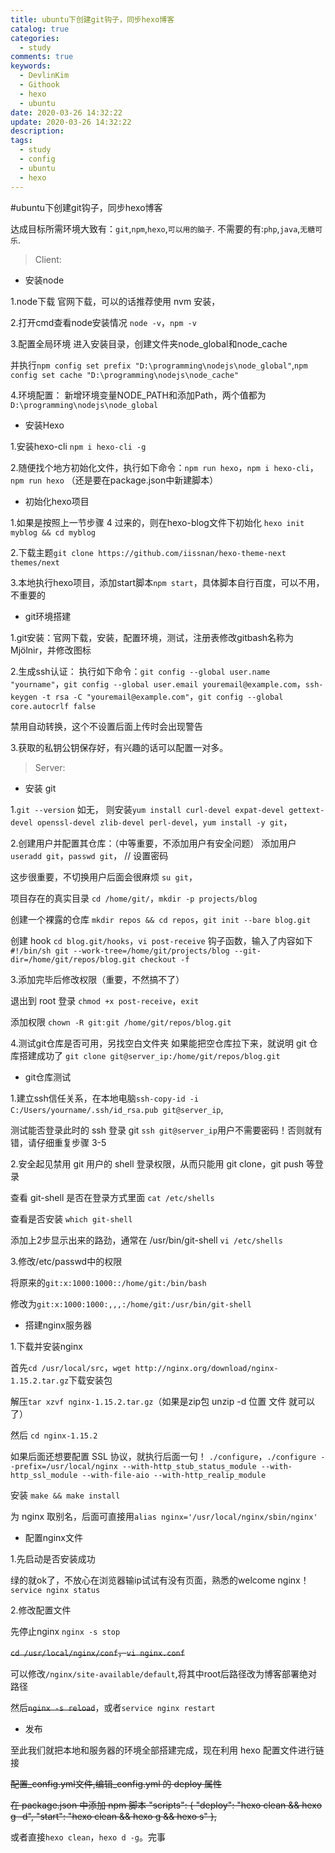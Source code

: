 ```yaml
---
title: ubuntu下创建git钩子，同步hexo博客
catalog: true
categories:
  - study
comments: true
keywords:
  - DevlinKim
  - Githook
  - hexo
  - ubuntu
date: 2020-03-26 14:32:22
update: 2020-03-26 14:32:22
description:
tags:
  - study
  - config
  - ubuntu
  - hexo
---
```


#ubuntu下创建git钩子，同步hexo博客

达成目标所需环境大致有：```git```,```npm```,```hexo```,```可以用的脑子```.
不需要的有:```php```,```java```,```无糖可乐```.

>Client: 

* 安装node

1.node下载 官网下载，可以的话推荐使用 nvm 安装，

2.打开cmd查看node安装情况  ```node -v```，```npm -v```

3.配置全局环境 进入安装目录，创建文件夹node_global和node_cache 

并执行```npm config set prefix "D:\programming\nodejs\node_global"```,```npm config set cache "D:\programming\nodejs\node_cache"```

4.环境配置：
新增环境变量NODE_PATH和添加Path，两个值都为 ```D:\programming\nodejs\node_global```


* 安装Hexo

1.安装hexo-cli ```npm i hexo-cli -g```

2.随便找个地方初始化文件，执行如下命令：```npm run hexo```，```npm i hexo-cli```，```npm run hexo``` （还是要在package.json中新建脚本）

* 初始化hexo项目

1.如果是按照上一节步骤 4 过来的，则在hexo-blog文件下初始化 ```hexo init myblog && cd myblog```

2.下载主题```git clone https://github.com/iissnan/hexo-theme-next themes/next```

3.本地执行hexo项目，添加start脚本```npm start```，具体脚本自行百度，可以不用，不重要的

* git环境搭建

1.git安装：官网下载，安装，配置环境，测试，注册表修改gitbash名称为Mjölnir，并修改图标

2.生成ssh认证：
执行如下命令：```git config --global user.name "yourname"```，```git config --global user.email youremail@example.com```，```ssh-keygen -t rsa -C "youremail@example.com"```，```git config --global core.autocrlf false```

禁用自动转换，这个不设置后面上传时会出现警告

3.获取的私钥公钥保存好，有兴趣的话可以配置一对多。

>Server:

* 安装 git

1.```git --version``` 如无，
则安装```yum install curl-devel expat-devel gettext-devel openssl-devel zlib-devel perl-devel```，```yum install -y git```，

2.创建用户并配置其仓库：（中等重要，不添加用户有安全问题）
添加用户```useradd git```，```passwd git```， // 设置密码

这步很重要，不切换用户后面会很麻烦 ```su git```，

项目存在的真实目录 ```cd /home/git/```，```mkdir -p projects/blog``` 

创建一个裸露的仓库 ```mkdir repos && cd repos```，```git init --bare blog.git``` 

创建 hook ```cd blog.git/hooks```，```vi post-receive```
钩子函数，输入了内容如下```#!/bin/sh
git --work-tree=/home/git/projects/blog --git-dir=/home/git/repos/blog.git checkout -f```

3.添加完毕后修改权限（重要，不然搞不了）

退出到 root 登录 ```chmod +x post-receive```，```exit``` 

添加权限  ```chown -R git:git /home/git/repos/blog.git```

4.测试git仓库是否可用，另找空白文件夹
如果能把空仓库拉下来，就说明 git 仓库搭建成功了 ```git clone git@server_ip:/home/git/repos/blog.git```


* git仓库测试

1.建立ssh信任关系，在本地电脑```ssh-copy-id -i C:/Users/yourname/.ssh/id_rsa.pub git@server_ip```,

测试能否登录此时的 ssh 登录 git ```ssh git@server_ip```用户不需要密码！否则就有错，请仔细重复步骤 3-5

2.安全起见禁用 git 用户的 shell 登录权限，从而只能用 git clone，git push 等登录

查看 git-shell 是否在登录方式里面 ```cat /etc/shells```

查看是否安装  ```which git-shell```

添加上2步显示出来的路劲，通常在 /usr/bin/git-shell ```vi /etc/shells```

3.修改/etc/passwd中的权限

将原来的```git:x:1000:1000::/home/git:/bin/bash```

修改为```git:x:1000:1000:,,,:/home/git:/usr/bin/git-shell```

* 搭建nginx服务器

1.下载并安装nginx

首先```cd /usr/local/src```，```wget http://nginx.org/download/nginx-1.15.2.tar.gz```下载安装包

解压```tar xzvf nginx-1.15.2.tar.gz```（如果是zip包 unzip -d 位置 文件 就可以了）

然后 ```cd nginx-1.15.2```

如果后面还想要配置 SSL 协议，就执行后面一句！ ```./configure```，```./configure --prefix=/usr/local/nginx --with-http_stub_status_module --with-http_ssl_module --with-file-aio --with-http_realip_module```

安装 ```make && make install```

为 nginx 取别名，后面可直接用```alias nginx='/usr/local/nginx/sbin/nginx' ``` 

* 配置nginx文件

1.先启动是否安装成功

绿的就ok了，不放心在浏览器输ip试试有没有页面，熟悉的welcome nginx！```service nginx status```

2.修改配置文件

先停止nginx ```nginx -s stop``` 

~~```cd /usr/local/nginx/conf```，```vi nginx.conf```~~

可以修改```/nginx/site-available/default```,将其中root后路径改为博客部署绝对路径

然后~~```nginx -s reload```~~，或者```service nginx restart```


* 发布

至此我们就把本地和服务器的环境全部搭建完成，现在利用 hexo 配置文件进行链接

~~配置_config.yml文件,编辑_config.yml 的 deploy 属性~~

~~在 package.json 中添加 npm 脚本
"scripts": {
  "deploy": "hexo clean && hexo g -d",
  "start": "hexo clean && hexo g && hexo s"
},~~

或者直接```hexo clean```，```hexo d -g```。完事